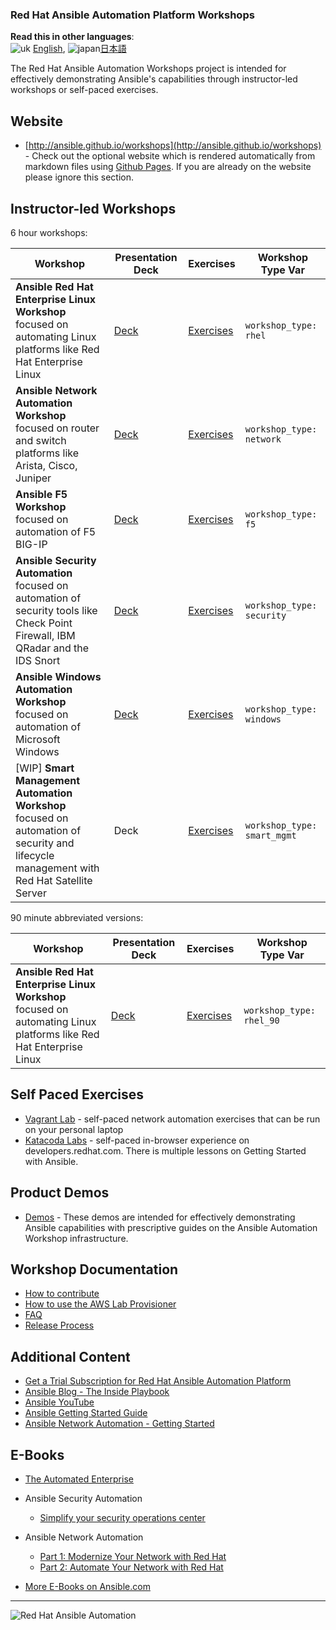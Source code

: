 ### Red Hat Ansible Automation Platform Workshops

**Read this in other languages**:
<br>![uk](/images/uk.png) [English](README.md),  ![japan](/images/japan.png)[日本語](README.ja.md)

The Red Hat Ansible Automation Workshops project is intended for effectively demonstrating Ansible's capabilities through instructor-led workshops or self-paced exercises.

## Website

- [http://ansible.github.io/workshops](http://ansible.github.io/workshops) - Check out the optional website which is rendered automatically from markdown files using [Github Pages](https://pages.github.com/).  If you are already on the website please ignore this section.

## Instructor-led Workshops

6 hour workshops:

| Workshop   | Presentation Deck  | Exercises  | Workshop Type Var   |
|---|---|---|---|
| **Ansible Red Hat Enterprise Linux Workshop** <br> focused on automating Linux platforms like Red Hat Enterprise Linux  | [Deck](./decks/ansible_rhel.pdf) | [Exercises](./exercises/ansible_rhel)  | `workshop_type: rhel`  |
| **Ansible Network Automation Workshop** <br> focused on router and switch platforms like Arista, Cisco, Juniper   | [Deck](./decks/ansible_network.pdf) | [Exercises](./exercises/ansible_network)  | `workshop_type: network`  |
| **Ansible F5 Workshop** <br> focused on automation of F5 BIG-IP  | [Deck](./decks/ansible_f5.pdf) | [Exercises](./exercises/ansible_f5)   | `workshop_type: f5` |
| **Ansible Security Automation** <br> focused on automation of security tools like Check Point Firewall, IBM QRadar and the IDS Snort  | [Deck](./decks/ansible_security.pdf) | [Exercises](./exercises/ansible_security)   | `workshop_type: security` |
| **Ansible Windows Automation Workshop** <br> focused on automation of Microsoft Windows  | [Deck](./decks/ansible_windows.pdf) | [Exercises](./exercises/ansible_windows)   | `workshop_type: windows` |
| \[WIP\] **Smart Management Automation Workshop** <br> focused on automation of  security and lifecycle management with Red Hat Satellite Server | Deck | [Exercises](./exercises/ansible_smart_mgmt) | `workshop_type: smart_mgmt`

90 minute abbreviated versions:

| Workshop   | Presentation Deck  | Exercises  | Workshop Type Var   |
|---|---|---|---|
| **Ansible Red Hat Enterprise Linux Workshop** <br> focused on automating Linux platforms like Red Hat Enterprise Linux  | [Deck](./decks/ansible_rhel_90.pdf) | [Exercises](./exercises/ansible_rhel_90)  | `workshop_type: rhel_90`  |

## Self Paced Exercises

- [Vagrant Lab](vagrant-demo) - self-paced network automation exercises that can be run on your personal laptop
- [Katacoda Labs](https://developers.redhat.com/products/ansible/getting-started) - self-paced in-browser experience on developers.redhat.com.  There is multiple lessons on Getting Started with Ansible.

## Product Demos

- [Demos](https://github.com/ansible/product-demos) - These demos are intended for effectively demonstrating Ansible capabilities with prescriptive guides on the Ansible Automation Workshop infrastructure.

## Workshop Documentation

- [How to contribute](docs/contribute.md)
- [How to use the AWS Lab Provisioner](provisioner/README.md)
- [FAQ](docs/faq.md)
- [Release Process](docs/release.md)

## Additional Content

- [Get a Trial Subscription for Red Hat Ansible Automation Platform](http://red.ht/try_ansible)
- [Ansible Blog - The Inside Playbook](https://www.ansible.com/blog)
- [Ansible YouTube](https://youtube.com/ansibleautomation)
- [Ansible Getting Started Guide](https://docs.ansible.com/ansible/latest/user_guide/index.html#get)
- [Ansible Network Automation - Getting Started](https://docs.ansible.com/ansible/latest/network/getting_started/index.html)

## E-Books

- [The Automated Enterprise](https://www.redhat.com/en/engage/automated-enterprise-ebook-20171107?intcmp=7013a000002DXg8AAG)
- Ansible Security Automation

  - [Simplify your security operations center](https://www.redhat.com/en/resources/security-automation-ebook?extIdCarryOver=true&sc_cid=7013a000002gyQ2AAI)

- Ansible Network Automation

  - [Part 1: Modernize Your Network with Red Hat](https://www.ansible.com/resources/ebooks/network-automation-for-everyone?hsLang=en-us)
  - [Part 2: Automate Your Network with Red Hat](https://www.ansible.com/resources/ebooks/automate-your-network?hsLang=en-us)

- [More E-Books on Ansible.com](https://www.ansible.com/resources/ebooks)

---
![Red Hat Ansible Automation](images/rh-ansible-automation-platform.png)
